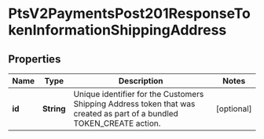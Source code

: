 
# PtsV2PaymentsPost201ResponseTokenInformationShippingAddress

## Properties
Name | Type | Description | Notes
------------ | ------------- | ------------- | -------------
**id** | **String** | Unique identifier for the Customers Shipping Address token that was created as part of a bundled TOKEN_CREATE action.  |  [optional]



